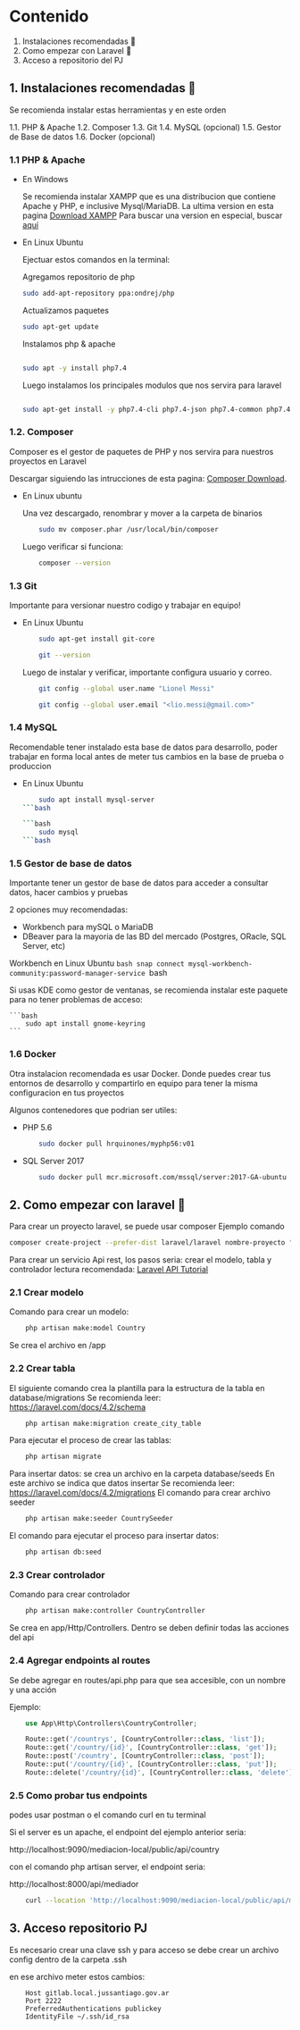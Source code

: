 
# Contenido

1. Instalaciones recomendadas 🔧
2. Como empezar con Laravel 🚀
3. Acceso a repositorio del PJ

## 1. Instalaciones recomendadas 🔧

Se recomienda instalar estas herramientas y en este orden

1.1. PHP & Apache
1.2. Composer
1.3. Git
1.4. MySQL (opcional)
1.5. Gestor de Base de datos
1.6. Docker (opcional)

### 1.1 PHP & Apache

- En Windows

    Se recomienda instalar XAMPP que es una distribucion que contiene Apache y PHP, e inclusive Mysql/MariaDB.
    La ultima version en esta pagina [Download XAMPP](https://www.apachefriends.org/es/download.html)
    Para buscar una version en especial, buscar [aquí](https://sourceforge.net/projects/xampp/files/)

- En Linux Ubuntu

    Ejectuar estos comandos en la terminal:

    Agregamos repositorio de php
    ```bash
    sudo add-apt-repository ppa:ondrej/php
    ```

    Actualizamos paquetes
    ```bash
    sudo apt-get update

    ```

    Instalamos php & apache
    ```bash

    sudo apt -y install php7.4

    ```

    Luego instalamos los principales modulos que nos servira para laravel
    ```bash

    sudo apt-get install -y php7.4-cli php7.4-json php7.4-common php7.4-mysql php7.4-zip php7.4-gd php7.4-mbstring php7.4-curl php7.4-xml php7.4-bcmath
    ```

### 1.2. Composer

Composer es el gestor de paquetes de PHP y nos servira para nuestros proyectos en Laravel

Descargar siguiendo las intrucciones de esta pagina: [Composer Download](https://getcomposer.org/download/).

- En Linux ubuntu

    Una vez descargado, renombrar y mover a la carpeta de binarios

    ```bash
        sudo mv composer.phar /usr/local/bin/composer
    ```

    Luego verificar si funciona:

    ```bash
        composer --version
    ```

### 1.3 Git

Importante para versionar nuestro codigo y trabajar en equipo!

- En Linux Ubuntu

    ```bash
        sudo apt-get install git-core
    ```

    ```bash
        git --version
    ```


    Luego de instalar y verificar, importante configura usuario y correo.
    ```bash
        git config --global user.name "Lionel Messi"
    ```

    ```bash
        git config --global user.email "<lio.messi@gmail.com>"
    ```

### 1.4 MySQL

Recomendable tener instalado esta base de datos para desarrollo, poder trabajar en forma local antes de meter tus cambios en la base de prueba o produccion

- En Linux Ubuntu
    ```bash
        sudo apt install mysql-server
    ```bash

    ```bash
        sudo mysql
    ```bash

### 1.5 Gestor de base de datos

Importante tener un gestor de base de datos para acceder a consultar datos, hacer cambios y pruebas

2 opciones muy recomendadas:

- Workbench para mySQL o MariaDB
- DBeaver para la mayoria de las BD del mercado (Postgres, ORacle, SQL Server, etc)

Workbench en Linux Ubuntu
    ```bash
        snap connect mysql-workbench-community:password-manager-service
    ```bash

Si usas KDE como gestor de ventanas, se recomienda instalar este paquete para no tener problemas de acceso:

    ```bash
        sudo apt install gnome-keyring
    ```


### 1.6 Docker

Otra instalacion recomendada es usar Docker. Donde puedes crear tus entornos de desarrollo y compartirlo en equipo para tener la misma configuracion en tus proyectos


Algunos contenedores que podrian ser utiles:

- PHP 5.6
    ```bash
        sudo docker pull hrquinones/myphp56:v01
    ```

- SQL Server 2017

    ```bash
        sudo docker pull mcr.microsoft.com/mssql/server:2017-GA-ubuntu
    ```

## 2. Como empezar con laravel 🚀

Para crear un proyecto laravel, se puede usar composer
Ejemplo comando

```bash
composer create-project --prefer-dist laravel/laravel nombre-proyecto "5.8.*"
```

Para crear un servicio Api rest, los pasos seria: crear el modelo,  tabla y controlador
lectura recomendada: [Laravel API Tutorial](https://www.toptal.com/laravel/restful-laravel-api-tutorial)

### 2.1 Crear modelo

Comando para crear un modelo:

```bash
    php artisan make:model Country
```

Se crea el archivo en /app

### 2.2 Crear tabla

El siguiente comando crea la plantilla para la estructura de la tabla en database/migrations
Se recomienda leer: https://laravel.com/docs/4.2/schema

```bash
    php artisan make:migration create_city_table
```

Para ejecutar el proceso de crear las tablas:

```bash
    php artisan migrate
```

Para insertar datos: se crea un archivo en la carpeta database/seeds
En este archivo se indica que datos insertar
Se recomienda leer: https://laravel.com/docs/4.2/migrations
El comando para crear archivo seeder

```bash
    php artisan make:seeder CountrySeeder
```

El comando para ejecutar el proceso para insertar datos:

```bash
    php artisan db:seed
```


### 2.3 Crear controlador

Comando para crear controlador

```bash
    php artisan make:controller CountryController
```

Se crea en app/Http/Controllers. Dentro se deben definir todas las acciones del api


### 2.4 Agregar endpoints al routes
Se debe agregar en routes/api.php para que sea accesible, con un nombre y una acción

Ejemplo:

```php
    use App\Http\Controllers\CountryController;

    Route::get('/countrys', [CountryController::class, 'list']);
    Route::get('/country/{id}', [CountryController::class, 'get']);
    Route::post('/country', [CountryController::class, 'post']);
    Route::put('/country/{id}', [CountryController::class, 'put']);
    Route::delete('/country/{id}', [CountryController::class, 'delete']);
```

### 2.5 Como probar tus endpoints

podes usar postman o el comando curl en tu terminal

Si el server es un apache, el endpoint del ejemplo anterior seria:

http://localhost:9090/mediacion-local/public/api/country

con el comando php artisan server, el endpoint seria:

http://localhost:8000/api/mediador


```bash
    curl --location 'http://localhost:9090/mediacion-local/public/api/mediador'
```

## 3. Acceso repositorio PJ

Es necesario crear una clave ssh
y para acceso se debe crear un archivo config dentro de la carpeta .ssh

en ese archivo meter estos cambios:

```notepad
    Host gitlab.local.jussantiago.gov.ar
    Port 2222
    PreferredAuthentications publickey
    IdentityFile ~/.ssh/id_rsa
```
